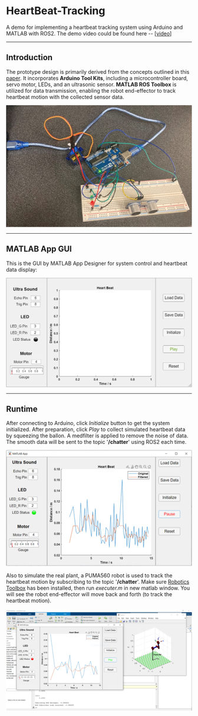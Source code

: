 # HeartBeat-Tracking
A demo for implementing a heartbeat tracking system using Arduino and MATLAB with ROS2. The demo video could be found here -- [[video](https://www.youtube.com/watch?v=owcGzDJOgxw)]

---

## Introduction

The prototype design is primarily derived from the concepts outlined in this [paper](https://ieeexplore.ieee.org/document/8833632). It incorporates **Arduino Tool Kits**, including a microcontroller board, servo motor, LEDs, and an ultrasonic sensor. **MATLAB ROS Toolbox** is utilized for data transmission, enabling the robot end-effector to track heartbeat motion with the collected sensor data.
<p align="center"><img src="imgs/hardware.jpg" width="700"/></p>

---

## MATLAB App GUI

This is the GUI by MATLAB App Designer for system control and heartbeat data display:
<p align="center"><img src="imgs/app.png" width="700"/></p>

---

## Runtime

After connecting to Arduino, click *Initialize* button to get the system initialized. After preparation, click *Play* to collect simulated heartbeat data by squeezing the ballon. A medfilter is applied to remove the noise of data. The smooth data will be sent to the topic '**/chatter**' using ROS2 each time.
<p align="center"><img src="imgs/play.png" width="700"/></p>

Also to simulate the real plant, a PUMA560 robot is used to track the heartbeat motion by subscribing to the topic '**/chatter**'. Make sure [Robotics Toolbox](https://petercorke.com/toolboxes/robotics-toolbox/) has been installed, then run *executer.m* in new matlab window. You will see the robot end-effector will move back and forth (to track the heartbeat motion).
<p align="center"><img src="imgs/motion-track.png" width="780"/></p>
